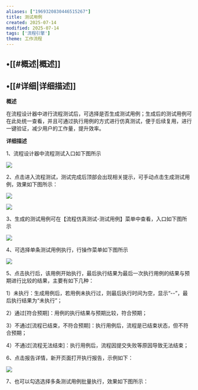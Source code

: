 ```yaml
---
aliases: ["1969320830446515267"]
title: 测试用例
created: 2025-07-14
modified: 2025-07-14
tags: ['流程引擎']
theme: 工作流程
---
```


## •[[#概述|概述]]

## •[[#详细|详细描述]]

**概述**

在流程设计器中进行流程测试后，可选择是否生成测试用例；生成后的测试用例可在此处统一查看，并且可通过执行用例的方式进行仿真测试，便于后续复用，进行一键验证，减少用户的工作量，提升效率。

**详细描述**

1、流程设计器中流程测试入口如下图所示

![](https://myhelpdoc.oss-cn-heyuan.aliyuncs.com/mdimages/c9621d3f970254bfd11df75a380a2c70.jpg)

2、点击进入流程测试，测试完成后顶部会出现相关提示，可手动点击生成测试用例，效果如下图所示：

![](https://myhelpdoc.oss-cn-heyuan.aliyuncs.com/mdimages/e8197dce6fdc0b1e260b64672f89e072.jpg)

![](https://myhelpdoc.oss-cn-heyuan.aliyuncs.com/mdimages/a32dc88f3e39ff580ef1356402f0e740.jpg)

3、生成的测试用例可在【流程仿真测试-测试用例】菜单中查看，入口如下图所示

![](https://myhelpdoc.oss-cn-heyuan.aliyuncs.com/mdimages/09a1f381de58ab839ab634a59b0ef6c8.jpg)

4、可选择单条测试用例执行，行操作菜单如下图所示

![](https://myhelpdoc.oss-cn-heyuan.aliyuncs.com/mdimages/21a0e5e9f099f5685483b4c42e4fa890.jpg)

5、点击执行后，该用例开始执行，最后执行结果为最后一次执行用例的结果与预期进行比较的结果，主要有如下几种：

1）未执行：生成用例后，若用例未执行过，则最后执行时间为空，显示“--”，最后执行结果为“未执行”；

2）通过[符合预期]：用例的执行结果与预期比较，符合预期；

3）不通过[流程已结束，不符合预期]：执行用例后，流程是已结束状态，但不符合预期；

4）不通过[流程无法结束]：执行用例后，流程因提交失败等原因导致无法结束；

6、点击报告详情，新开页面打开执行报告，示例如下：

![](https://myhelpdoc.oss-cn-heyuan.aliyuncs.com/mdimages/7064ccd792c3c0dc5ee80f543cbaf27f.jpg)

7、也可以勾选选择多条测试用例批量执行，效果如下图所示：

